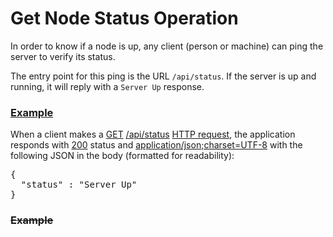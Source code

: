 # Get Node Status Operation

In order to know if a node is up, any client (person or machine) can
ping the server to verify its status.

The entry point for this ping is the URL `/api/status`. If the server is
up and running, it will reply with a `Server Up` response.

### [Example](- "server-up c:status=ExpectedToFail")

When a client makes a [GET](- "#method") [/api/status](- "#uri")
[HTTP request](- "#response=http(#method, #uri)"), the application
responds with [200](- "?=#response.status") status and
[application/json;charset=UTF-8](- "?=#response.contentType") with
the following JSON in the body (formatted for readability):

<div>
<pre concordion:assert-equals="#response.body">{
  "status" : "Server Up"
}
</pre>
</div>

### ~~Example~~
